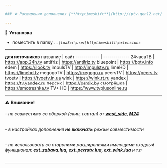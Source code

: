 ```yaml
---

### ★ Расширения дополнения [**httptimeshift**](http://iptv.gen12.net/bugtracker/view.php?id=1675 "")

---
```

📌 **Установка**
- поместить в папку _`..\luaScr\user\httptimeshift\extensions`_

---

**для источников**
название | сайт
------------ | -------------
24часаТВ | https://app.24h.tv
antifriz | https://antifriz.tv
bluepoint | https://bptv.info
edem | https://ilook.tv
impulsTV | http://impulstv.ru
limeHD | https://limehd.tv
megogoTV | https://megogo.ru
peersTV | https://peers.tv
tvoetv | https://tvoetv.in.ua
wink | https://wink.rt.ru
yandex | https://tv.yandex.ru
персик | https://persik.by
смотрёшка | https://smotreshka.tv
TV+ HD | https://www.tvplusonline.ru

---

⚠ **Внимание!**
###### - не совместимо со сборкой (скин, портал) от _**[west_side](http://iptv.gen12.net/bugtracker/view.php?id=1733), [M24](https://vk.com/m24lg)**_
###### - в настройках дополнения _**не включать**_ режим совместимости
###### - не использовать со стороними расширениями имеющими сходный функционал: _**ext_zabava.lua, ext_peerstv.lua, ext_wink.lua**_ и т.п

---
